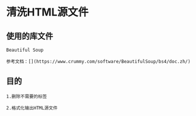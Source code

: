 # 清洗HTML源文件

## 使用的库文件

    Beautiful Soup

    参考文档：[](https://www.crummy.com/software/BeautifulSoup/bs4/doc.zh/)    

## 目的

    1.删除不需要的标签

    2.格式化输出HTML源文件